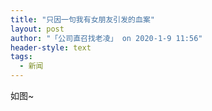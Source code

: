 ```yaml
---
title: "只因一句我有女朋友引发的血案"
layout: post
author: "「公司直召找老凌」 on 2020-1-9 11:56"
header-style: text
tags:
  - 新闻
---
```


<head></head>
<body>
  如图~
 <br>
</body>


